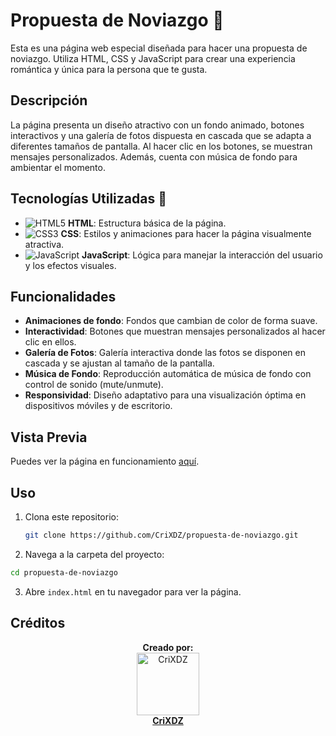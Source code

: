 # Propuesta de Noviazgo :sparkling_heart:

Esta es una página web especial diseñada para hacer una propuesta de noviazgo. Utiliza HTML, CSS y JavaScript para crear una experiencia romántica y única para la persona que te gusta.

## Descripción

La página presenta un diseño atractivo con un fondo animado, botones interactivos y una galería de fotos dispuesta en cascada que se adapta a diferentes tamaños de pantalla. Al hacer clic en los botones, se muestran mensajes personalizados. Además, cuenta con música de fondo para ambientar el momento.

## Tecnologías Utilizadas :hammer:

- ![HTML5](https://img.shields.io/badge/-HTML5-E34F26?style=flat-square&logo=html5&logoColor=white) **HTML**: Estructura básica de la página.
- ![CSS3](https://img.shields.io/badge/-CSS3-1572B6?style=flat-square&logo=css3&logoColor=white) **CSS**: Estilos y animaciones para hacer la página visualmente atractiva.
- ![JavaScript](https://img.shields.io/badge/-JavaScript-F7DF1E?style=flat-square&logo=javascript&logoColor=black) **JavaScript**: Lógica para manejar la interacción del usuario y los efectos visuales.

## Funcionalidades

- **Animaciones de fondo**: Fondos que cambian de color de forma suave.
- **Interactividad**: Botones que muestran mensajes personalizados al hacer clic en ellos.
- **Galería de Fotos**: Galería interactiva donde las fotos se disponen en cascada y se ajustan al tamaño de la pantalla.
- **Música de Fondo**: Reproducción automática de música de fondo con control de sonido (mute/unmute).
- **Responsividad**: Diseño adaptativo para una visualización óptima en dispositivos móviles y de escritorio.

## Vista Previa

Puedes ver la página en funcionamiento [aquí](https://crixdz.github.io/propuesta-de-noviazgo/).

## Uso

1. Clona este repositorio:
   ```sh
   git clone https://github.com/CriXDZ/propuesta-de-noviazgo.git
   ```
2. Navega a la carpeta del proyecto:

```sh
cd propuesta-de-noviazgo
```

3. Abre `index.html` en tu navegador para ver la página.

## Créditos

<p align="center">
  <b>Creado por:</b><br>
  <a href="https://github.com/CriXDZ">
    <img src="https://avatars.githubusercontent.com/CriXDZ" width="100" alt="CriXDZ"><br>
    <strong>CriXDZ</strong>
  </a>
</p>
